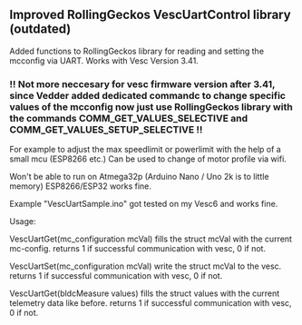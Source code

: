 ## Improved RollingGeckos VescUartControl library (outdated)

Added functions to RollingGeckos library for reading and setting the mcconfig via UART. Works with Vesc Version 3.41.

### !! Not more neccesary for vesc firmware version after 3.41, since Vedder added dedicated commandc to change specific values of the mcconfig now just use RollingGeckos library with the commands COMM_GET_VALUES_SELECTIVE and COMM_GET_VALUES_SETUP_SELECTIVE !!

For example to adjust the max speedlimit or powerlimit 
with the help of a small mcu (ESP8266 etc.)
Can be used to change of motor profile via wifi.

Won't be able to run on Atmega32p (Arduino Nano / Uno 2k is to little memory) 
ESP8266/ESP32 works fine. 

Example "VescUartSample.ino" got tested on my Vesc6 and works fine.

Usage: 

VescUartGet(mc_configuration mcVal) fills the struct mcVal with the 
current mc-config. returns 1 if successful communication with vesc, 0 if not.

VescUartSet(mc_configuration mcVal) write the struct mcVal to the vesc. 
returns 1 if successful communication with vesc, 0 if not.

VescUartGet(bldcMeasure values) fills the struct values with the 
current telemetry data like before. returns 1 if successful communication with vesc, 0 if not.
